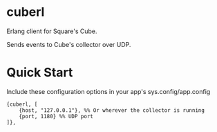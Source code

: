 cuberl
======

Erlang client for Square's Cube.

Sends events to Cube's collector over UDP.

Quick Start
===========

Include these configuration options in your app's sys.config/app.config

```shell
{cuberl, [
    {host, "127.0.0.1"}, %% Or wherever the collector is running
    {port, 1180} %% UDP port
]},
```


